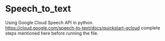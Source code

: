 # Speech_to_text
Using Google Cloud Speech API in python.
https://cloud.google.com/speech-to-text/docs/quickstart-gcloud complete steps mentioned here before running the file.
